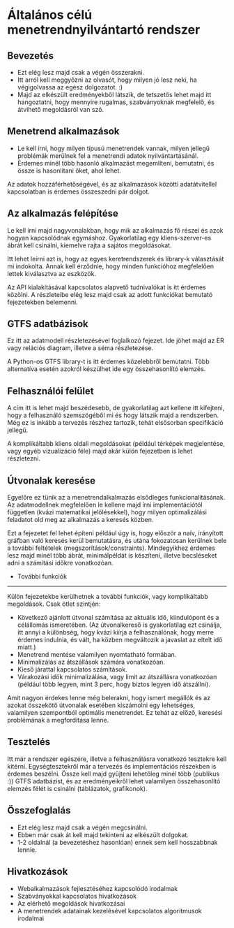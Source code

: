 Általános célú menetrendnyilvántartó rendszer
=============================================

Bevezetés
---------

* Ezt elég lesz majd csak a végén összerakni.
* Itt arról kell meggyőzni az olvasót, hogy milyen jó lesz neki, ha végigolvassa az egész dolgozatot. :)
* Majd az elkészült eredményekből látszik, de tetszetős lehet majd itt hangoztatni, hogy mennyire rugalmas, szabványoknak megfelelő, és átvihető megoldásról van szó.

Menetrend alkalmazások
----------------------

* Le kell írni, hogy milyen típusú menetrendek vannak, milyen jellegű problémák merülnek fel a menetrendi adatok nyilvántartásánál.
* Érdemes minél több hasonló alkalmazást megemlíteni, bemutatni, és össze is hasonlítani őket, ahol lehet.

Az adatok hozzáférhetőségével, és az alkalmazások közötti adatátvitellel kapcsolatban is érdemes összeszedni pár dolgot.

Az alkalmazás felépítése
------------------------

Le kell írni majd nagyvonalakban, hogy mik az alkalmazás fő részei és azok hogyan kapcsolódnak egymáshoz. Gyakorlatilag egy kliens-szerver-es ábrát kell csinálni, kiemelve rajta a sajátos megoldásokat.

Itt lehet leírni azt is, hogy az egyes keretrendszerek és library-k választását mi indokolta. Annak kell érződnie, hogy minden funkcióhoz megfelelően lettek kiválasztva az eszközök. 

Az API kialakításával kapcsolatos alapvető tudnivalókat is itt érdemes közölni. A részleteibe elég lesz majd csak az adott funkciókat bemutató fejezetekben belemenni.

GTFS adatbázisok
----------------

Ez itt az adatmodell részletezésével foglalkozó fejezet. Ide jöhet majd az ER vagy relációs diagram, illetve a séma részletezése.

A Python-os GTFS library-t is itt érdemes közelebbről bemutatni. Több alternatíva esetén azokról készülhet ide egy összehasonlító elemzés.

Felhasználói felület
--------------------

A cím itt is lehet majd beszédesebb, de gyakorlatilag azt kellene itt kifejteni, hogy a felhasználó szemszögéből mi és hogy látszik majd a rendszerben. Még ez is inkább a tervezés részhez tartozik, tehát elsősorban specifikáció jellegű.

A komplikáltabb kliens oldali megoldásokat (például térképek megjelentése, vagy egyéb vizualizáció féle) majd akár külön fejezetben is lehet részletezni.

Útvonalak keresése
------------------

Egyelőre ez tünik az a menetrendalkalmazás elsődleges funkcionalitásának. Az adatmodellnek megfelelően le kellene majd írni implementációtól független (kvázi matematikai jelölésekkel), hogy milyen optimalizálási feladatot old meg az alkalmazás a keresés közben.

Ezt a fejezetet fel lehet építeni például úgy is, hogy először a naív, irányított gráfban való keresés kerül bemutatásra, és utána fokozatosan kerülnek bele a további feltételek (megszorítások/constraints). Mindegyikhez érdemes lesz majd minél több ábrát, minimálpéldát is készíteni, illetve becsléseket adni a számítási időkre vonatkozóan.

* További funkciók
------------------

Külön fejezetekbe kerülhetnek a további funkciók, vagy komplikáltabb megoldások. Csak ötlet szintjén:
- Következő ajánlott útvonal számítása az aktuális idő, kiindulópont és a célállomás ismeretében. (Az útvonalkereső is gyakorlatilag ezt csinálja, itt annyi a különbség, hogy kvázi kiírja a felhasználónak, hogy merre érdemes indulnia, és vált, ha közben megváltozik a javaslat az eltelt idő miatt.)
- Menetrend mentése valamilyen nyomtatható formában.
- Minimalizálás az átszállások számára vonatkozóan.
- Kieső járattal kapcsolatos számítások.
- Várakozási idők minimalizálása, vagy limit az átszállásra vonatkozóan (például több legyen, mint 3 perc, hogy biztos legyen idő átszállni).

Amit nagyon érdekes lenne még belerakni, hogy ismert megállók és az azokat összekötő útvonalak esetében kiszámolni egy lehetséges, valamilyen szempontból optimális menetrendet. Ez tehát az előző, keresési problémának a megfordítása lenne.

Tesztelés
---------

Itt már a rendszer egészére, illetve a felhasználásra vonatkozó tesztekre kell kitérni.
Egységtesztekről már a tervezés és implementációs részekben is érdemes beszélni.
Össze kell majd gyűjteni lehetőleg minél több (publikus :)) GTFS adatbázist, és az eredményeikről lehet valamilyen összehasonlító elemzés félét is csinálni (táblázatok, grafikonok).

Összefoglalás
-------------

* Ezt elég lesz majd csak a végén megcsinálni.
* Ebben már csak át kell majd tekinteni az elkészült dolgokat.
* 1-2 oldalnál (a bevezetéshez hasonlóan) ennek sem kell hosszabbnak lennie.

Hivatkozások
------------

* Webalkalmazások fejlesztéséhez kapcsolódó irodalmak
* Szabványokkal kapcsolatos hivatkozások
* Az elérhető megoldások hivatkozásai
* A menetrendek adatainak kezelésével kapcsolatos algoritmusok irodalmai
